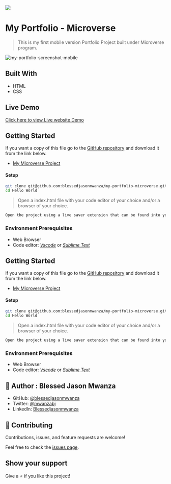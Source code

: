 ![](https://img.shields.io/badge/Microverse-blueviolet)

# My Portfolio - Microverse

> This is my first mobile version Portfolio Project built under Microverse program.

![my-portfolio-screenshot-mobile](https://user-images.githubusercontent.com/35315311/133474148-39812177-e3e1-4cb6-94d7-467a19c44f65.png)


## Built With

- HTML
- CSS

## Live Demo

[Click here to view Live website Demo](https://blessedjasonmwanza.github.io/my-portfolio-microverse/)


## Getting Started
If you want a copy of this file go to the [GitHub repository](https://github.com/blessedjasonmwanza/my-portfolio-microverse) and download it from the link below.
- [My Microverse Project](git@github.com:blessedjasonmwanza/my-portfolio-microverse.git)

#### Setup
```bash
git clone git@github.com:blessedjasonmwanza/my-portfolio-microverse.git
cd Hello World
```
> Open a index.html file with your code editor of your choice and/or a browser of your choice.
```bash
Open the project using a live saver extension that can be found into your code editor.
```

### Environment Prerequisites
- Web Browser
- Code editor: _[Vscode](https://code.visualstudio.com/)_ or _[Sublime Text](https://www.sublimetext.com/)_

## Getting Started
If you want a copy of this file go to the [GitHub repository](https://github.com/blessedjasonmwanza/my-portfolio-microverse) and download it from the link below.
- [My Microverse Project](git@github.com:blessedjasonmwanza/my-portfolio-microverse.git)

#### Setup
```bash
git clone git@github.com:blessedjasonmwanza/my-portfolio-microverse.git
cd Hello World
```
> Open a index.html file with your code editor of your choice and/or a browser of your choice.
```bash
Open the project using a live saver extension that can be found into your code editor.
```

### Environment Prerequisites
- Web Browser
- Code editor: _[Vscode](https://code.visualstudio.com/)_ or _[Sublime Text](https://www.sublimetext.com/)_

## 👤 Author : Blessed Jason Mwanza

- GitHub: [@blessedjasonmwanza](https://github.com/blessedjasonmwanza)
- Twitter: [@mwanzabj](https://twitter.com/mwanzabj)
- LinkedIn: [Blessedjasonmwanza](https://linkedin.com/in/blessedjasonmwanza)

## 🤝 Contributing

Contributions, issues, and feature requests are welcome!

Feel free to check the [issues page](../../issues/).

## Show your support

Give a ⭐️ if you like this project!
